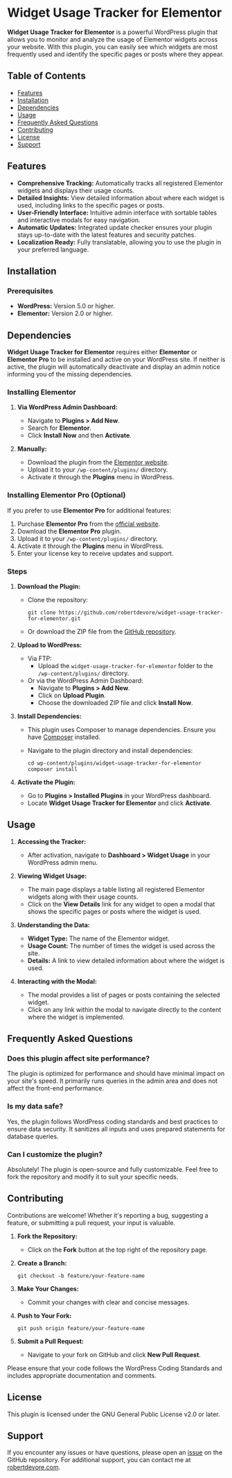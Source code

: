 # Widget Usage Tracker for Elementor

**Widget Usage Tracker for Elementor** is a powerful WordPress plugin that allows you to monitor and analyze the usage of Elementor widgets across your website. With this plugin, you can easily see which widgets are most frequently used and identify the specific pages or posts where they appear.

## Table of Contents

- [Features](#features)
- [Installation](#installation)
- [Dependencies](#dependencies)
- [Usage](#usage)
- [Frequently Asked Questions](#frequently-asked-questions)
- [Contributing](#contributing)
- [License](#license)
- [Support](#support)

## Features

- **Comprehensive Tracking:** Automatically tracks all registered Elementor widgets and displays their usage counts.
- **Detailed Insights:** View detailed information about where each widget is used, including links to the specific pages or posts.
- **User-Friendly Interface:** Intuitive admin interface with sortable tables and interactive modals for easy navigation.
- **Automatic Updates:** Integrated update checker ensures your plugin stays up-to-date with the latest features and security patches.
- **Localization Ready:** Fully translatable, allowing you to use the plugin in your preferred language.

## Installation

### Prerequisites

- **WordPress:** Version 5.0 or higher.
- **Elementor:** Version 2.0 or higher.

## Dependencies

**Widget Usage Tracker for Elementor** requires either **Elementor** or **Elementor Pro** to be installed and active on your WordPress site. If neither is active, the plugin will automatically deactivate and display an admin notice informing you of the missing dependencies.

### Installing Elementor

1. **Via WordPress Admin Dashboard:**
   - Navigate to **Plugins > Add New**.
   - Search for **Elementor**.
   - Click **Install Now** and then **Activate**.

2. **Manually:**
   - Download the plugin from the [Elementor website](https://elementor.com/).
   - Upload it to your `/wp-content/plugins/` directory.
   - Activate it through the **Plugins** menu in WordPress.

### Installing Elementor Pro (Optional)

If you prefer to use **Elementor Pro** for additional features:

1. Purchase **Elementor Pro** from the [official website](https://elementor.com/pro/).
2. Download the **Elementor Pro** plugin.
3. Upload it to your `/wp-content/plugins/` directory.
4. Activate it through the **Plugins** menu in WordPress.
5. Enter your license key to receive updates and support.

### Steps

1. **Download the Plugin:**

    - Clone the repository:

        ```
        git clone https://github.com/robertdevore/widget-usage-tracker-for-elementor.git
        ```

    - Or download the ZIP file from the [GitHub repository](https://github.com/robertdevore/widget-usage-tracker-for-elementor/).
2. **Upload to WordPress:**

    - Via FTP:
        - Upload the `widget-usage-tracker-for-elementor` folder to the `/wp-content/plugins/` directory.
    - Or via the WordPress Admin Dashboard:
        - Navigate to **Plugins > Add New**.
        - Click on **Upload Plugin**.
        - Choose the downloaded ZIP file and click **Install Now**.
3. **Install Dependencies:**

    - This plugin uses Composer to manage dependencies. Ensure you have [Composer](https://getcomposer.org/) installed.
    - Navigate to the plugin directory and install dependencies:

        ```
        cd wp-content/plugins/widget-usage-tracker-for-elementor
        composer install
        ```

4. **Activate the Plugin:**

    - Go to **Plugins > Installed Plugins** in your WordPress dashboard.
    - Locate **Widget Usage Tracker for Elementor** and click **Activate**.

## Usage

1. **Accessing the Tracker:**

    - After activation, navigate to **Dashboard > Widget Usage** in your WordPress admin menu.
2. **Viewing Widget Usage:**

    - The main page displays a table listing all registered Elementor widgets along with their usage counts.
    - Click on the **View Details** link for any widget to open a modal that shows the specific pages or posts where the widget is used.
3. **Understanding the Data:**

    - **Widget Type:** The name of the Elementor widget.
    - **Usage Count:** The number of times the widget is used across the site.
    - **Details:** A link to view detailed information about where the widget is used.
4. **Interacting with the Modal:**

    - The modal provides a list of pages or posts containing the selected widget.
    - Click on any link within the modal to navigate directly to the content where the widget is implemented.

## Frequently Asked Questions

### Does this plugin affect site performance?

The plugin is optimized for performance and should have minimal impact on your site's speed. It primarily runs queries in the admin area and does not affect the front-end performance.

### Is my data safe?

Yes, the plugin follows WordPress coding standards and best practices to ensure data security. It sanitizes all inputs and uses prepared statements for database queries.

### Can I customize the plugin?

Absolutely! The plugin is open-source and fully customizable. Feel free to fork the repository and modify it to suit your specific needs.

## Contributing

Contributions are welcome! Whether it's reporting a bug, suggesting a feature, or submitting a pull request, your input is valuable.

1. **Fork the Repository:**

    - Click on the **Fork** button at the top right of the repository page.
2. **Create a Branch:**
    
    ```
    git checkout -b feature/your-feature-name
    ```

3. **Make Your Changes:**

    - Commit your changes with clear and concise messages.
4. **Push to Your Fork:**
    
    ```
    git push origin feature/your-feature-name
    ```

5. **Submit a Pull Request:**

    - Navigate to your fork on GitHub and click **New Pull Request**.

Please ensure that your code follows the WordPress Coding Standards and includes appropriate documentation and comments.

## License

This plugin is licensed under the GNU General Public License v2.0 or later.

## Support

If you encounter any issues or have questions, please open an [issue](https://github.com/robertdevore/widget-usage-tracker-for-elementor/issues) on the GitHub repository. For additional support, you can contact me at [robertdevore.com](https://robertdevore.com/).